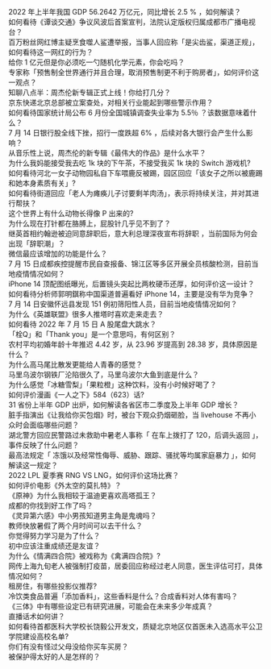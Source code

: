 2022 年上半年我国 GDP 56.2642 万亿元，同比增长 2.5 % ，如何解读？  
如何看待《谭谈交通》争议风波后首案宣判，法院认定版权归属成都市广播电视台？  
百万粉丝网红博主疑烹食噬人鲨遭举报，当事人回应称「是尖齿鲨，渠道正规」，如何看待这一网红的行为？  
给你 1 亿元但是你必须吃一勺随机化学元素，你会吃吗？  
专家称「预售制全世界通行并且合理，取消预售制更不利于购房者」，如何评价这一观点？  
知聊八点半：周杰伦新专辑正式上线！你给打几分？  
京东快递北京总部被立案查处，对相关行业能起到哪些警示作用？  
如何看待国家统计局公布 6 月份全国城镇调查失业率为 5.5％ ？该数据意味着什么？  
7 月 14 日银行股全线下挫，招行一度跌超 6% ，后续对各大银行会产生什么影响？  
从音乐性上说，周杰伦的新专辑《最伟大的作品》是什么水平？  
为什么我妈能接受我去吃 1k 块的下午茶，不接受我买 1k 块的 Switch 游戏机?  
如何看待河北一女子动物园私自下车喂鹿反被踢，园区回应「该女子之所以被鹿踢和她本身素质有关」?  
如何看待街道回应「老人为瘫痪儿子讨要剩羊肉汤」，表示将持续关注，并对其进行帮扶？  
这个世界上有什么动物长得像 P 出来的?  
为什么现在打针都在胳膊上，屁股针几乎见不到了？  
继英首相约翰逊被迫同意辞职后，意大利总理深夜宣布将辞职 ，当前国际为何会出现「辞职潮」？  
微信最应该增加的功能是什么？  
7 月 15 日成都疾控提醒市民自查报备、锦江区等多区开展全员核酸检测，目前当地疫情情况如何？  
iPhone 14 顶配图纸曝光，后置镜头突起比两枚硬币还厚，如何评价这一设计？  
如何看待分析师郭明錤称中国渠道普遍看好 iPhone 14，主要是没有华为竞争？  
7 月 14 日安徽怀远县发现 151 例初筛阳性人员，目前当地疫情情况如何？  
为什么《英雄联盟》很多人推塔时喜欢走来走去？  
如何看待 2022 年 7 月 15 日 A 股尾盘大跳水？  
「栓Q」和「Thank you」是一个意思吗，有何区别？  
农村平均初婚年龄十年推迟 4.42 岁，从 23.96 岁提高到 28.38 岁，具体原因是什么？  
为什么高马尾比散发更能给人青春的感觉？  
马里乌波尔钢铁厂沦陷很久了，马里乌波尔大鱼到底是什么？  
为什么感觉「冰糖雪梨」「果粒橙」这种饮料，没有小时候好喝了？  
如何评价漫画《一人之下》584（623）话?  
31 省份上半年 GDP 出炉，如何解读各省区市二季度及上半年 GDP 增长？  
脏手指演出《让我给你买包烟》时，被台下观众扔烟砸脸，当 livehouse 不再小众时会面临哪些问题？  
湖北警方回应民警路过未救助中暑老人事称「 在车上拨打了 120，后调头返回 」，事件反映了什么问题？  
最高法规定「 冻饿以及经常性侮辱、威胁、跟踪、骚扰等均属家庭暴力 」，如何解读这一规定？  
2022 LPL 夏季赛 RNG VS LNG，如何评价这场比赛？  
如何评价电影《外太空的莫扎特》？  
《原神》为什么我相较于温迪更喜欢高塔孤王？  
成都的你找到好工作了吗？  
《灵异第六感》中小男孩知道男主角是鬼魂吗？  
教师快放暑假了两个月时间可以去干什么？  
你觉得努力学习是为了什么？  
初中应该注重成绩还是友谊？  
为什么《情满四合院》被戏称为《禽满四合院》?  
网传上海九旬老人被强制打疫苗，居委回应称经过老人同意，医生评估可打，具体情况如何？  
租房住，有哪些投影仪推荐?  
冷饮类食品普遍「添加香料」，这些香料是什么？合成香料对人体有害吗？  
《三体》中有哪些设定已有研究进展，可能会在未来多少年成真？  
直播话术如何讲？  
如何看待首都医科大学校长饶毅公开发文，质疑北京地区仅首医未入选高水平公卫学院建设高校名单?  
你们有没有怪过父母没给你买车买房？  
被保护得太好的人是怎样的？  
